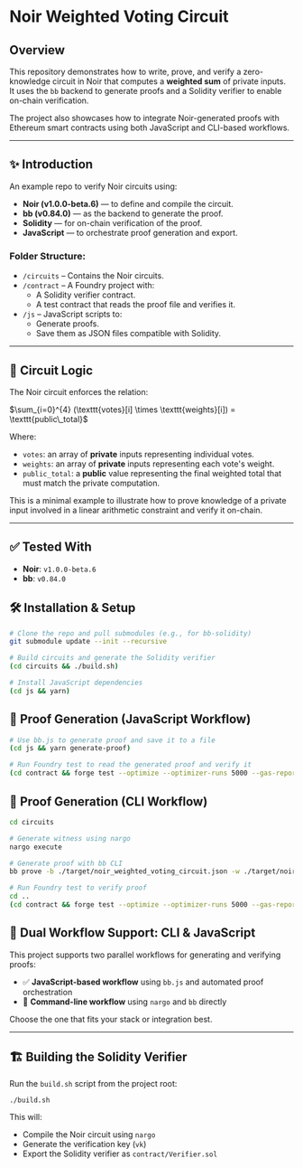 # Noir Weighted Voting Circuit

## Overview

This repository demonstrates how to write, prove, and verify a zero-knowledge circuit in Noir that computes a **weighted sum** of private inputs.  
It uses the `bb` backend to generate proofs and a Solidity verifier to enable on-chain verification.

The project also showcases how to integrate Noir-generated proofs with Ethereum smart contracts using both JavaScript and CLI-based workflows.


---

## ✨ Introduction

An example repo to verify Noir circuits using:
- **Noir (v1.0.0-beta.6)** — to define and compile the circuit.
- **bb (v0.84.0)** — as the backend to generate the proof.
- **Solidity** — for on-chain verification of the proof.
- **JavaScript** — to orchestrate proof generation and export.

### Folder Structure:
- `/circuits` – Contains the Noir circuits.
- `/contract` – A Foundry project with:
  - A Solidity verifier contract.
  - A test contract that reads the proof file and verifies it.
- `/js` – JavaScript scripts to:
  - Generate proofs.
  - Save them as JSON files compatible with Solidity.

---

## 🧠 Circuit Logic

The Noir circuit enforces the relation:

$\sum_{i=0}^{4} (\texttt{votes}[i] \times \texttt{weights}[i]) = \texttt{public\_total}$


Where:
- `votes`: an array of **private** inputs representing individual votes.
- `weights`: an array of **private** inputs representing each vote's weight.
- `public_total`: a **public** value representing the final weighted total that must match the private computation.


This is a minimal example to illustrate how to prove knowledge of a private input involved in a linear arithmetic constraint and verify it on-chain.

---

## ✅ Tested With
- **Noir**: `v1.0.0-beta.6`
- **bb**: `v0.84.0`

## 🛠 Installation & Setup

```bash
# Clone the repo and pull submodules (e.g., for bb-solidity)
git submodule update --init --recursive

# Build circuits and generate the Solidity verifier
(cd circuits && ./build.sh)

# Install JavaScript dependencies
(cd js && yarn)
``` 

## 🧪 Proof Generation (JavaScript Workflow)

```bash
# Use bb.js to generate proof and save it to a file
(cd js && yarn generate-proof)

# Run Foundry test to read the generated proof and verify it
(cd contract && forge test --optimize --optimizer-runs 5000 --gas-report -vvv)
```
## 🔧 Proof Generation (CLI Workflow)

```bash
cd circuits

# Generate witness using nargo
nargo execute

# Generate proof with bb CLI
bb prove -b ./target/noir_weighted_voting_circuit.json -w ./target/noir_weighted_voting_circuit.gz -o ./target --oracle_hash keccak

# Run Foundry test to verify proof
cd ..
(cd contract && forge test --optimize --optimizer-runs 5000 --gas-report -vvv)
```

## 🔁 Dual Workflow Support: CLI & JavaScript

This project supports two parallel workflows for generating and verifying proofs:

- ✅ **JavaScript-based workflow** using `bb.js` and automated proof orchestration
- 🔧 **Command-line workflow** using `nargo` and `bb` directly

Choose the one that fits your stack or integration best.

---

## 🏗️ Building the Solidity Verifier

Run the `build.sh` script from the project root:

```bash
./build.sh
```
This will:
- Compile the Noir circuit using `nargo`
- Generate the verification key (`vk`)
- Export the Solidity verifier as `contract/Verifier.sol`





